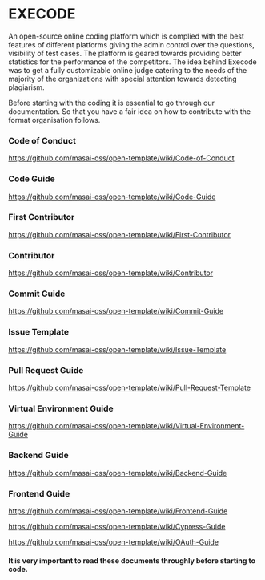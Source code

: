 # EXECODE

An open-source online coding platform which is complied with the best features of different platforms giving the admin control over the questions, visibility of test cases. The platform is geared towards providing better statistics for the performance of the competitors. The idea behind Execode was to get a fully customizable online judge catering to the needs of the majority of the organizations with special attention towards detecting plagiarism.

Before starting with the coding it is essential to go through our documentation. So that you have a fair idea on how to contribute with the format organisation follows.
​
### Code of Conduct
https://github.com/masai-oss/open-template/wiki/Code-of-Conduct
​
### Code Guide
https://github.com/masai-oss/open-template/wiki/Code-Guide
​
### First Contributor
https://github.com/masai-oss/open-template/wiki/First-Contributor
​
### Contributor
https://github.com/masai-oss/open-template/wiki/Contributor
​
### Commit Guide
https://github.com/masai-oss/open-template/wiki/Commit-Guide
​
### Issue Template
https://github.com/masai-oss/open-template/wiki/Issue-Template
​
### Pull Request Guide
https://github.com/masai-oss/open-template/wiki/Pull-Request-Template

### Virtual Environment Guide
https://github.com/masai-oss/open-template/wiki/Virtual-Environment-Guide
​
### Backend Guide
https://github.com/masai-oss/open-template/wiki/Backend-Guide
​
### Frontend Guide
https://github.com/masai-oss/open-template/wiki/Frontend-Guide

https://github.com/masai-oss/open-template/wiki/Cypress-Guide

https://github.com/masai-oss/open-template/wiki/OAuth-Guide
​
#### It is very important to read these documents throughly before starting to code.
